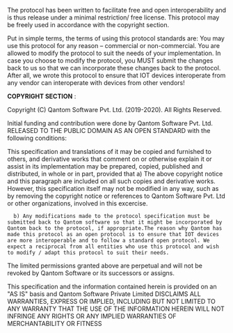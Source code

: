 The protocol has been written to facilitate free and open interoperability and is thus release under a minimal restriction/ free license. This protocol may be freely used in accordance with the copyright section. 

Put in simple terms, the terms of using this protocol standards are: 
      You may use this protocol for any reason – commercial or non-commercial. You are allowed to modify the protocol to suit the needs of your implementation. In case you choose to modify the protocol, you MUST submit the changes back to us so that we can incorporate these changes back to the protocol. After all, we wrote this protocol to ensure that IOT devices interoperate from any vendor can interoperate with devices from other vendors!


__COPYRIGHT SECTION__ :


Copyright (C) Qantom Software Pvt. Ltd. (2019-2020).  All Rights Reserved. 

Initial funding and contribution were done by Qantom Software Pvt. Ltd. 
RELEASED TO THE PUBLIC DOMAIN AS AN OPEN STANDARD with the following conditions: 

This specification and translations of it may be copied and furnished to others, and derivative works that comment on or otherwise explain it or assist in its implementation may be prepared, copied, published and distributed, in whole or in part, provided that 
      a) The above copyright notice and this paragraph are included on all such copies and derivative works.  However, this specification itself may not be modified in any way, such as by removing the copyright notice or references to Qantom Software Pvt. Ltd or other organizations, involved in this excercise. 

      b) Any modifications made to the protocol specification must be submitted back to Qantom software so that it might be incorporated by Qantom back to the protocol, if appropriate.The reason why Qantom has made this protocol as an open protocol is to ensure that IOT devices are more interoperable and to follow a standard open protocol. We expect a reciprocal from all entities who use this protocol and wish to modify / adapt this protocol to suit their needs. 

The limited permissions granted above are perpetual and will not be revoked by Qantom Software or its successors or assigns.

This specification and the information contained herein is provided on an "AS IS" basis and Qantom Software Private Limited DISCLAIMS ALL WARRANTIES, EXPRESS OR IMPLIED, INCLUDING BUT NOT LIMITED TO ANY WARRANTY THAT THE USE OF THE INFORMATION HEREIN WILL NOT INFRINGE ANY RIGHTS OR ANY IMPLIED WARRANTIES OF MERCHANTABILITY OR FITNESS 
